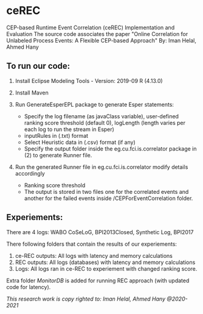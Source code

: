 # ceREC
CEP-based Runtime Event Correlation (ceREC) Implementation and Evaluation
The source code associates the paper "Online Correlation for Unlabeled Process Events: A Flexible CEP-based Approach" By: Iman Helal, Ahmed Hany

## **To run our code:**
1.	Install Eclipse Modeling Tools - Version: 2019-09 R (4.13.0)
2.	Install Maven
3.	Run GenerateEsperEPL package to generate Esper statements:

	*	Specify the log filename (as javaClass variable), user-defined ranking score threshold (default 0), logLength (length varies per each log to run the stream in Esper)
	*	inputRules in (.txt) format
	*	Select Heuristic data in (.csv) format (if any)
	* 	Specify the output folder inside the eg.cu.fci.is.correlator package in (2) to generate Runner file.
	
4.	Run the generated Runner file in eg.cu.fci.is.correlator modify details accordingly
	
	*	Ranking score threshold
	*	The output is stored in two files one for the correlated events and another for the failed events inside /CEPForEventCorrelation folder.

## **Experiements:**

There are 4 logs: WABO CoSeLoG, BPI2013Closed, Synthetic Log, BPI2017

There following folders that contain the results of our experiements:
1.	ce-REC outputs: All logs with latency and memory calculations
2.	REC outputs: All logs (databases) with latency and memory calculations
3.	Logs: All logs ran in ce-REC to experiement with changed ranking score. 
 
Extra folder *MonitorDB* is added for running REC approach (with updated code for latency).




*This research work is copy righted to: Iman Helal, Ahmed Hany @2020-2021*
